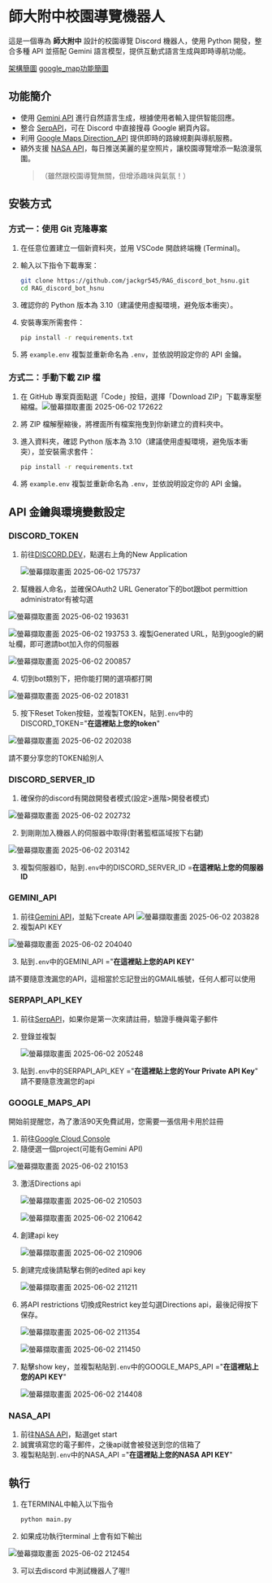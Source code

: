# 師大附中校園導覽機器人

這是一個專為 **師大附中** 設計的校園導覽 Discord 機器人，使用 Python 開發，整合多種 API 並搭配 Gemini 語言模型，提供互動式語言生成與即時導航功能。


[架構簡圖](https://viewer.diagrams.net/?tags=%7B%7D&lightbox=1&highlight=0000ff&edit=_blank&layers=1&nav=1&title=drawio_xml_flowchart.txt&dark=auto#R%3Cmxfile%3E%3Cdiagram%20name%3D%22Python%20Functions%20Flowchart%22%20id%3D%22flowchart%22%3E1Zxbc9o4GIZ%2FjWd2bzo%2BHy5tbAhNk6YhbZLeMC4WwbuAGWNy6K9fnQzYUhNtApKZyUxlYTsvjz99J6vRrN7ieVCmq9lFkYG5ZurZs2bFmmkalunCf9DMC5nxXItMPJR5Rk%2FaTYzy34BO6nR2k2dg3TixKop5la%2Bak5NiuQSTqjGXlmXx1DxtWsybv3WVPgBmYjRJ5%2BzsbZ5VMzLrm95u%2FgzkD7P6NxtuQD5ZpPXJ9JusZ2lWPO1NWYlm9cqiqMho8dwDcwSv5kKu6%2F%2Fh062wEiwrkQtCcsFjOt%2FQ76Ylnhb6mh9piaNFPc3vo0EAf%2FAAzsMx0V691EDgTSF7eBA9zfIKjFbpBH3yBB8%2FnJtVizk8MuBwms%2FnvWJelPg6CxhTZ4ouY3XTr%2FIIygo8703R7zEAxQJU5Qs8hX5quZQpNSqbHj7tnpBRY5%2FtPZ36spQaxcP2zjtucEDR8TFGHIw%2BphdgaI4WOghsYGqRjmZCU%2FMtdE6YaH6oJS6iGvnwHp%2FA8pHhWxabZQYyCvENxkdgaciE2ePAhAx9LYgxOo8ap9%2FTAuhI9DhfT4oyg6MILpuuoZNqhzGD7ldRfSo3SzjJWcbQ7MKAzgQBWvaJrUUh%2BukaRksmxoRjgRBMrEV9vIptjAo6SR0tbbLS4eLdrXQXGafv4asiLbRZnLNi8Wuz%2Ft8Oc2oBZ%2BocCLHdcpg8xC4HsX8AxH0WsdlP1%2F9iQ30bn2Rr9JukHJ9DSj%2BSMQ54pB6K4mEOxmuQlpNZN5ltc5zXoB1rBZ9xzWtVZN1kZak0sOErBraAX%2FbwxNpObTrJMvMwJB2VVveZEzdgZDVQfEDBoa%2BFESpfwBKUaQX%2B%2BltDlZAFyxorWsAqCV7zz2Zdja%2FDgXKTbFmkK9Mizz%2FOseUgO%2BYLuTSPZZVfxGhi74iOPZTpbIu%2FHVl6Msy50YeJFniX4SjE6Y%2BFfYOLPgsC5bTb3lSq7V5waPuoaAktTAhy01ESGcGxhQfwI5yBw6w7dOsBxgmzzI%2FilOhqpRr1FYu5r6NSBibnkY1jFqwTY5yoe8jAUc0IU%2FdQ8%2B0B9g3wnIt0tUacI2jYxl7jI0CGTIpMUm2eyiPwZD6CS%2BYR1A6Z40ZYyodlCgsj%2FUC%2BWm8y9XWJTL9%2BPPIt03U6Jqlux%2Fww1zqP5Ye%2FcUhCjxqi1hvyw31aqENjDI29cKdjjAy6DtTrbcMMTEHDPES9fi1mmOvNYpGW%2Be9t5sVJKBRbZavrYeiuxPU9EsP4a5PPs%2FGqLBarqoMI25Yol%2BENhyFOlALSY9c13yWZqYMq1TCgmSlKUT3coSODAM90L3tt996lwv3OwCULeUwKqg4aY3s9GzJx%2FeCu52aVRNNNZGAwQ8XrPNJpPgpzokCv64Je51iaMlnecljSZvsALPJljoH52Pj2yZ0aVEsm1DsGaglvkYNHMK6K1fjfDi5oJrpIXdH3f7bCEfxOYDkBN2W6XE%2BLcgHKuoAnVaaJw%2Fg2ufRR7IGTnQMqdVn%2FZID2w%2BFohPMeHaU%2BCQ7EpEZsLebOkZO6dkPe7gxILUKODa1bE%2BUuiFoPvYpEZhrh95AwFfIwR9rwOMeFToIc4y4Vwp38yO0eY1sm44i3dcPBaPC2DNz%2FQf149AqkT3t3IX5LTtZ3kHSPoCOTYI%2B3XwMHYd%2Bmi9z3G1YaYdM9JaBSW5txzF%2F2jSKRZkSmHl4NaYAKsAdF%2B2T0PTeBF7t%2F2C4y8KcO8I%2FEWmoPM%2BFt9Wi72HDI4UnsOHS3u48OyHc6nfrgWLbsS23TGwxfOMyztALjSQG55Us4XGuoXx%2Fg1Y9L8jCmO%2BdO9FWIXMYmw3gyT8t8%2BjLOwLpChPNiSRjTTDbEPiPqozhHcJNXUNBFR%2FhJRNGH%2FbBE3IFU3BaDe5ovs33W43kxwQON7J3YNpuhUUcJTdTCZJuf7aE%2FWZM3dKkPwWYewgOoxhBOBTS617EZLxvv%2FEjYPBm0hlS0Dgcted00hua9KdP5GG%2FAZx0Km4SgMi7BLsZFPYaTIW5KJe5ykhA2g96jCQ9hcci2unbVnYOceuCdDnFLJvEBZ1Mlp7IWIX7UNPCIvG2p2zE5%2BzERwgjt1SBGG239RUwLwcjAUTBGDTbixiOylwY6F9zkQFsS1e%2FdZMhKTf6GnN2bqKDeJtAJ3qJuo74Q6o6TAWbtk3555zbDukYLqCdz7z%2FIHgDnv1HRqXWxKSeUC%2B3OVWkJUw8yRb8%2Buser37QEc5gfPoLGvT%2Bq2hRSHbGqeypVW0Kqe6zqWKVqW0h1zKpOVKp2hFQnrOq%2BStXue1UPVKr23qv6TKVq%2F72qhypVB0Kq%2B6zqzypV12HuDdkDVva5Utli0fGMlf1FqWyx8DhkZV8olS0WHy9Y2VdKZYsFyM%2Bs7EulssUi5HnXZIuFyC%2Bs7K9KZYvFyK9doy0WJC9Z2d%2BUyhaLkt9Y2dcqZZtiUZIje6RUtliU5Mi%2BUSpbLEpes7K%2FK5UtFiW%2Fs7J%2FKJUtFiV%2FsLJvlcoWi5IjVvadUtliUfKOlX2vVLZYlLxnZf9UKlssSv5kZdfb3hTpFguTIa%2F7p7T9Z4kFyltWd%2B%2FgDUB8aViW6cveCasiX1brvTtfoQlt2%2Fc1mJ1AtELeQSC33CHZahOnJBaXI16bVG2fVCwy33T28dpMW%2F8Yj1ewnczrJ8dKH69gRzlmhSdKe8qWWDJwxequ94Yp0i2WDdQiG8JNpcLF8oFaZEO4pVS4WEZQi2wIt5UKF0sJapEN4Y5K4bZYSlCLbAh3lQoXi9K1yMZLH6VvfWyxKJ3w3vsoffFjiwXOAedthGLhYoHzjPM%2BYnjwl1bvSoxcr5UYBUdIjGzOH219zqs7ONQ%2FoT9QgI7u0REdx8%2F7By%2F0QIh1V7l6VoPrmxfY%2BivPgb3aNVu%2FzmhtRyGM6GWv6HAMvo7tjYgRMzd62zTg4e5vC5PTd3%2Bh2Ur%2BAw%3D%3D%3C%2Fdiagram%3E%3C%2Fmxfile%3E)
[google_map功能簡圖](https://github.com/user-attachments/assets/1f167dbb-507b-4fbb-a665-f251d29f6e1c)


## 功能簡介

- 使用 [Gemini API](https://aistudio.google.com/apikey) 進行自然語言生成，根據使用者輸入提供智能回應。
- 整合 [SerpAPI](https://serpapi.com/)，可在 Discord 中直接搜尋 Google 網頁內容。
- 利用 [Google Maps Direction_API](https://developers.google.com/maps/documentation/directions/?hl=zh_TW) 提供即時的路線規劃與導航服務。
- 額外支援 [NASA API](https://api.nasa.gov/)，每日推送美麗的星空照片，讓校園導覽增添一點浪漫氛圍。  
  > （雖然跟校園導覽無關，但增添趣味與氣氛！）



## 安裝方式

### 方式一：使用 Git 克隆專案

1. 在任意位置建立一個新資料夾，並用 VSCode 開啟終端機 (Terminal)。
2. 輸入以下指令下載專案：

    ```bash
    git clone https://github.com/jackgr545/RAG_discord_bot_hsnu.git
    cd RAG_discord_bot_hsnu
    ```

3. 確認你的 Python 版本為 3.10（建議使用虛擬環境，避免版本衝突）。
4. 安裝專案所需套件：

    ```bash
    pip install -r requirements.txt
    ```

5. 將 `example.env` 複製並重新命名為 `.env`，並依說明設定你的 API 金鑰。



### 方式二：手動下載 ZIP 檔

1. 在 GitHub 專案頁面點選「Code」按鈕，選擇「Download ZIP」下載專案壓縮檔。![螢幕擷取畫面 2025-06-02 172622](https://github.com/user-attachments/assets/50767b45-94d0-407f-ae28-b5d03bc4950c)

2. 將 ZIP 檔解壓縮後，將裡面所有檔案拖曳到你新建立的資料夾中。

3. 進入資料夾，確認 Python 版本為 3.10（建議使用虛擬環境，避免版本衝突），並安裝需求套件：

    ```bash
    pip install -r requirements.txt
    ```

4. 將 `example.env` 複製並重新命名為 `.env`，並依說明設定你的 API 金鑰。



## API 金鑰與環境變數設定

### DISCORD_TOKEN
1. 前往[DISCORD.DEV](https://discord.com/developers/applications)，點選右上角的New Application
   
   ![螢幕擷取畫面 2025-06-02 175737](https://github.com/user-attachments/assets/7d9db1a4-a064-4433-b796-e44fd0a703ea)
   
2. 幫機器人命名，並確保OAuth2 URL Generator下的bot跟bot permittion administrator有被勾選
   
  ![螢幕擷取畫面 2025-06-02 193631](https://github.com/user-attachments/assets/0f090ffc-fc99-4a9f-8ae7-469dad2a4e2f)
  
  ![螢幕擷取畫面 2025-06-02 193753](https://github.com/user-attachments/assets/09c7114d-7a80-49ec-bdf2-579f9b5c641b)
3. 複製Generated URL，貼到google的網址欄，即可邀請bot加入你的伺服器
   
  ![螢幕擷取畫面 2025-06-02 200857](https://github.com/user-attachments/assets/1ce2a407-1dba-45ff-ad77-d68e99dabe54)
  
4. 切到bot類別下，把你能打開的選項都打開
   
  ![螢幕擷取畫面 2025-06-02 201831](https://github.com/user-attachments/assets/706b6541-08df-4f6e-a957-fce7ab65adbb)

5. 按下Reset Token按鈕，並複製TOKEN，貼到`.env`中的DISCORD_TOKEN="**在這裡貼上您的token**"
   
  ![螢幕擷取畫面 2025-06-02 202038](https://github.com/user-attachments/assets/3dc2b358-e7fa-4551-bb76-0a4f1cffe564)
  
  請不要分享您的TOKEN給別人



### DISCORD_SERVER_ID

1. 確保你的discord有開啟開發者模式(設定>進階>開發者模式)

![螢幕擷取畫面 2025-06-02 202732](https://github.com/user-attachments/assets/554650d0-40d8-4e34-8fed-215903e0714c)

2. 到剛剛加入機器人的伺服器中取得(對著籃框區域按下右鍵)

![螢幕擷取畫面 2025-06-02 203142](https://github.com/user-attachments/assets/889df7b7-112b-4f21-884b-552b034b1fff)

3. 複製伺服器ID，貼到`.env`中的DISCORD_SERVER_ID =**在這裡貼上您的伺服器ID**



### GEMINI_API
1. 前往[Gemini API](https://aistudio.google.com/apikey)，並點下create API
   ![螢幕擷取畫面 2025-06-02 203828](https://github.com/user-attachments/assets/04cdc7be-0121-4b72-b801-9c83e4f91e29)
2. 複製API KEY
   
  ![螢幕擷取畫面 2025-06-02 204040](https://github.com/user-attachments/assets/920d3ba3-c6a6-4316-93f3-43043440e9c1)

3. 貼到`.env`中的GEMINI_API ="**在這裡貼上您的API KEY**"
   
  請不要隨意洩漏您的API，這相當於忘記登出的GMAIL帳號，任何人都可以使用



### SERPAPI_API_KEY
1. 前往[SerpAPI](https://serpapi.com/)，如果你是第一次來請註冊，驗證手機與電子郵件
   
2. 登錄並複製
   
   ![螢幕擷取畫面 2025-06-02 205248](https://github.com/user-attachments/assets/b6ed269c-f804-4aa1-8144-db0d2f7b2117)
   
3. 貼到`.env`中的SERPAPI_API_KEY ="**在這裡貼上您的Your Private API Key**"
  請不要隨意洩漏您的api



### GOOGLE_MAPS_API
開始前提醒您，為了激活90天免費試用，您需要一張信用卡用於註冊
1. 前往[Google Cloud Console](https://console.cloud.google.com/apis/dashboard)
2. 隨便選一個project(可能有Gemini API)
   
  ![螢幕擷取畫面 2025-06-02 210153](https://github.com/user-attachments/assets/33e35a48-6ab3-41cc-9b36-7f6960f77848)

3. 激活Directions api
   
   ![螢幕擷取畫面 2025-06-02 210503](https://github.com/user-attachments/assets/4f08f15d-e8bc-477d-9d1c-c509e0550b5b)
   
   ![螢幕擷取畫面 2025-06-02 210642](https://github.com/user-attachments/assets/268c1b0c-bf05-4f59-a144-a26e860c92df)
   
4. 創建api key
   
   ![螢幕擷取畫面 2025-06-02 210906](https://github.com/user-attachments/assets/c041a638-208a-4e2a-bacc-046b39e40cf4)
   
5. 創建完成後請點擊右側的edited api key
   
   ![螢幕擷取畫面 2025-06-02 211211](https://github.com/user-attachments/assets/af1d3853-2caf-45ba-9f3e-2c35ef3bc060)
   
6. 將API restrictions 切換成Restrict key並勾選Directions api，最後記得按下保存。
   
   ![螢幕擷取畫面 2025-06-02 211354](https://github.com/user-attachments/assets/4ef2fb38-410e-4a84-a71c-737a483e0b71)
   
   ![螢幕擷取畫面 2025-06-02 211450](https://github.com/user-attachments/assets/ea60e6dd-2ea6-43ca-82fc-7958b935533f)
   
8. 點擊show key，並複製粘貼到`.env`中的GOOGLE_MAPS_API ="**在這裡貼上您的API KEY**"
   
    ![螢幕擷取畫面 2025-06-02 214408](https://github.com/user-attachments/assets/2ba93e86-be76-4ce0-9abf-d81058b6a4b5)



### NASA_API

1. 前往[NASA API](https://api.nasa.gov/)，點選get start
2. 誠實填寫您的電子郵件，之後api就會被發送到您的信箱了
3. 複製粘貼到`.env`中的NASA_API ="**在這裡貼上您的NASA API KEY**"


## 執行

1. 在TERMINAL中輸入以下指令
   
    ```bash
    python main.py
    ```
    
2. 如果成功執行terminal 上會有如下輸出

  ![螢幕擷取畫面 2025-06-02 212454](https://github.com/user-attachments/assets/9bdd9672-bf0f-4764-b8af-54bdd303a260)

3. 可以去discord 中測試機器人了喔!!

